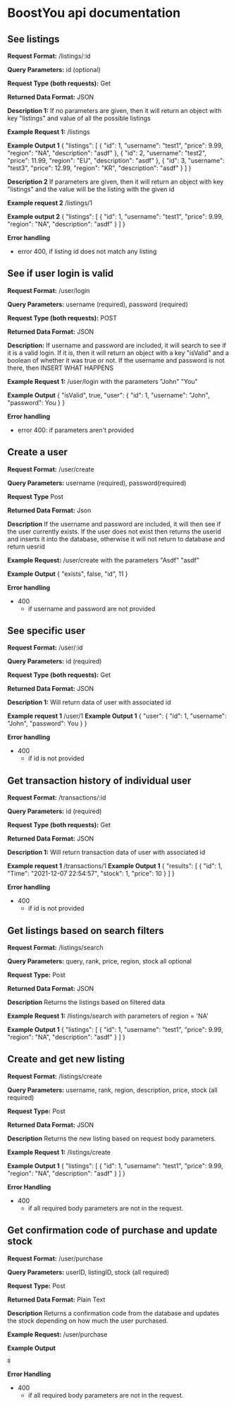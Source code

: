 # BoostYou api documentation

## See listings
**Request Format:** /listings/:id

**Query Parameters:** id (optional)

**Request Type (both requests):** Get

**Returned Data Format:** JSON

**Description 1:** If no parameters are given, then it will return an object with key "listings"
and value of all the possible listings

**Example Request 1:** /listings

**Example Output 1**
{
  "listings": [
    {
      "id": 1,
      "username": "test1",
      "price": 9.99,
      "region": "NA",
      "description": "asdf"
    },
    {
      "id": 2,
      "username": "test2",
      "price": 11.99,
      "region": "EU",
      "description": "asdf"
    },
    {
      "id": 3,
      "username": "test3",
      "price": 12.99,
      "region": "KR",
      "description": "asdf"
    }
  ]
}

**Description 2** If parameters are given, then it will return an object with key "listings" and
the value will be the listing with the given id

**Example request 2** /listings/1

**Example output 2**
{
  "listings": [
    {
      "id": 1,
      "username": "test1",
      "price": 9.99,
      "region": "NA",
      "description": "asdf"
    }
  ]
}

**Error handling**
- error 400, if listing id does not match any listing

## See if user login is valid
**Request Format:** /user/login

**Query Parameters:** username (required), password (required)

**Request Type (both requests):** POST

**Returned Data Format:** JSON

**Description:** If username and password are included, it will search to see if it is a valid login.
If it is, then it will return an object with a key "isValid" and a boolean of whether it was true or not. If the username and password is not there, then INSERT WHAT HAPPENS

**Example Request 1:** /user/login with the parameters "John" "You"

**Example Output**
{
    "isValid", true,
    "user": {
      "id": 1,
      "username": "John",
      "password": You
    }
}

**Error handling**
- error 400: if parameters aren't provided

## Create a user
**Request Format:** /user/create

**Query Parameters:** username (required), password(required)

**Request Type** Post

**Returned Data Format:** Json

**Description** If the username and password are included, it will then see if the user currently exists. If the user does not exist then returns the userid and inserts it into the database, otherwise it will not return to database and return uesrid

**Example Request:** /user/create with the parameters "Asdf" "asdf"

**Example Output**
{
    "exists", false,
    "id", 11
}

**Error handling**
- 400
  - if username and password are not provided

## See specific user
**Request Format:** /user/:id

**Query Parameters:** id (required)

**Request Type (both requests):** Get

**Returned Data Format:** JSON

**Description 1:** Will return data of user with
associated id

**Example request 1** /user/1
**Example Output 1**
{
    "user": {
      "id": 1,
      "username": "John",
      "password": You
    }
}

**Error handling**
- 400
  - if id is not provided

## Get transaction history of individual user
**Request Format:** /transactions/:id

**Query Parameters:** id (required)

**Request Type (both requests):** Get

**Returned Data Format:** JSON

**Description 1:** Will return transaction data of user with
associated id

**Example request 1** /transactions/1
**Example Output 1**
{
    "results": [
      {
        "id": 1,
        "Time": "2021-12-07 22:54:57",
        "stock": 1,
        "price": 10
      }
    ]
}

**Error handling**
- 400
  - if id is not provided

## Get listings based on search filters
**Request Format:** /listings/search

**Query Parameters:** query, rank, price, region, stock all optional

**Request Type:** Post

**Returned Data Format:** JSON

**Description** Returns the listings based on filtered data

**Example Request 1:** /listings/search with parameters of region = 'NA'

**Example Output 1**
{
  "listings": [
    {
      "id": 1,
      "username": "test1",
      "price": 9.99,
      "region": "NA",
      "description": "asdf"
    }
  ]
}

## Create and get new listing
**Request Format:** /listings/create

**Query Parameters:** username, rank, region, description, price, stock (all required)

**Request Type:** Post

**Returned Data Format:** JSON

**Description** Returns the new listing based on request body parameters.

**Example Request 1:** /listings/create

**Example Output 1**
{
  "listings": [
    {
      "id": 1,
      "username": "test1",
      "price": 9.99,
      "region": "NA",
      "description": "asdf"
    }
  ]
}

**Error Handling**
- 400
  - if all required body parameters are not in the request.

## Get confirmation code of purchase and update stock
**Request Format:** /user/purchase

**Query Parameters:** userID, listingID, stock (all required)

**Request Type:** Post

**Returned Data Format:** Plain Text

**Description** Returns a confirmation code from the database and updates the stock depending on how much
                the user purchased.

**Example Request:** /user/purchase

**Example Output**
```
8
```

**Error Handling**
- 400
  - if all required body parameters are not in the request.
